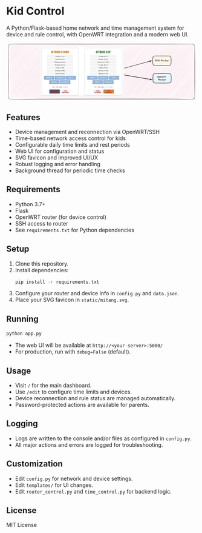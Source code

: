 # Kid Control

A Python/Flask-based home network and time management system for device and rule control, with OpenWRT integration and a modern web UI.

![](static/kid_control.png)

## Features

- Device management and reconnection via OpenWRT/SSH
- Time-based network access control for kids
- Configurable daily time limits and rest periods
- Web UI for configuration and status
- SVG favicon and improved UI/UX
- Robust logging and error handling
- Background thread for periodic time checks

## Requirements

- Python 3.7+
- Flask
- OpenWRT router (for device control)
- SSH access to router
- See `requirements.txt` for Python dependencies

## Setup

1. Clone this repository.
2. Install dependencies:
   ```bash
   pip install -r requirements.txt
   ```
3. Configure your router and device info in `config.py` and `data.json`.
4. Place your SVG favicon in `static/mitang.svg`.

## Running

```bash
python app.py
```

- The web UI will be available at `http://<your-server>:5000/`
- For production, run with `debug=False` (default).

## Usage

- Visit `/` for the main dashboard.
- Use `/edit` to configure time limits and devices.
- Device reconnection and rule status are managed automatically.
- Password-protected actions are available for parents.

## Logging

- Logs are written to the console and/or files as configured in `config.py`.
- All major actions and errors are logged for troubleshooting.

## Customization

- Edit `config.py` for network and device settings.
- Edit `templates/` for UI changes.
- Edit `router_control.py` and `time_control.py` for backend logic.

## License

MIT License
